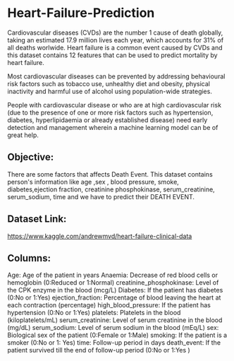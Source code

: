 # Heart-Failure-Prediction
Cardiovascular diseases (CVDs) are the number 1 cause of death globally, taking an estimated 17.9 million lives each year, which accounts for 31% of all deaths worlwide. Heart failure is a common event caused by CVDs and this dataset contains 12 features that can be used to predict mortality by heart failure.

Most cardiovascular diseases can be prevented by addressing behavioural risk factors such as tobacco use, unhealthy diet and obesity, physical inactivity and harmful use of alcohol using population-wide strategies.

People with cardiovascular disease or who are at high cardiovascular risk (due to the presence of one or more risk factors such as hypertension, diabetes, hyperlipidaemia or already established disease) need early detection and management wherein a machine learning model can be of great help.

## Objective: 
There are some factors that affects Death Event. This dataset contains person's information like age ,sex , blood pressure, smoke, diabetes,ejection fraction, creatinine phosphokinase, serum_creatinine, serum_sodium, time and we have to predict their DEATH EVENT.

## Dataset Link: 
https://www.kaggle.com/andrewmvd/heart-failure-clinical-data

## Columns: 
Age: Age of the patient in years
Anaemia: Decrease of red blood cells or hemoglobin (0:Reduced or 1:Normal)
creatinine_phosphokinase: Level of the CPK enzyme in the blood (mcg/L)
Diabetes: If the patient has diabetes (0:No or 1:Yes)
ejection_fraction: Percentage of blood leaving the heart at each contraction (percentage)
high_blood_pressure: If the patient has hypertension (0:No or 1:Yes)
platelets: Platelets in the blood (kiloplatelets/mL)
serum_creatinine: Level of serum creatinine in the blood (mg/dL)
serum_sodium: Level of serum sodium in the blood (mEq/L)
sex: Biological sex of the patient (0:Female or 1:Male)
smoking: If the patient is a smoker (0:No or 1: Yes)
time: Follow-up period in days
death_event: If the patient survived till the end of follow-up period (0:No or 1:Yes )
